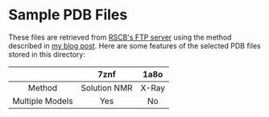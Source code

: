 # Sample PDB Files

These files are retrieved from [RSCB's FTP server](https://www.rcsb.org/pages/download/ftp) using the method described in [my blog post](https://tianyishi2001.github.io/ox/bioinformatics/download-and-sync-with-the-entire-pdb-database.html). Here are some features of the selected PDB files stored in this directory:

|                 |     7znf     | 1a8o  |
| :-------------: | :----------: | :---: |
|     Method      | Solution NMR | X-Ray |
| Multiple Models |     Yes      |  No   |
